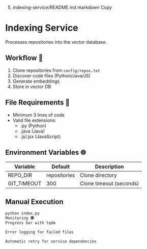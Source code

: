 5. indexing-service/README.md
markdown
Copy
# Indexing Service

Processes repositories into the vector database.

## Workflow 🔄
1. Clone repositories from `config/repos.txt`
2. Discover code files (Python/Java/JS)
3. Generate embeddings
4. Store in vector DB

## File Requirements 📄
- Minimum 3 lines of code
- Valid file extensions:
  - .py (Python)
  - .java (Java)
  - .js/.jsx (JavaScript)

## Environment Variables 🌐
| Variable | Default | Description |
|----------|---------|-------------|
| REPO_DIR | repositories | Clone directory |
| GIT_TIMEOUT | 300 | Clone timeout (seconds) |

## Manual Execution
```bash
python index.py
Monitoring 🕵️
Progress bar with tqdm

Error logging for failed files

Automatic retry for service dependencies